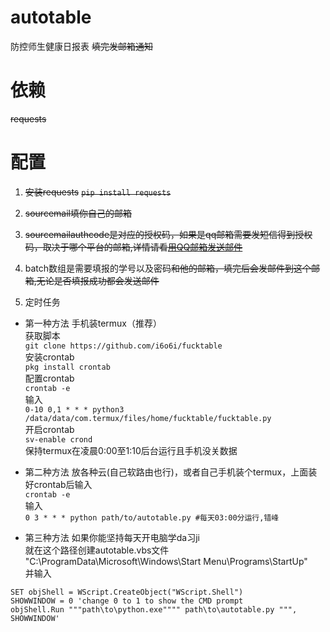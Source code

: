 # autotable
防控师生健康日报表
~~填完发邮箱通知~~

# 依赖
~~requests~~
# 配置
1. ~~安装requests~~
~~`pip install requests`~~

2. ~~sourcemail填你自己的邮箱~~
3. ~~sourcemailauthcode是对应的授权码，如果是qq邮箱需要发短信得到授权码，取决于哪个平台的邮箱,详情请看[用QQ邮箱发送邮件](https://blog.csdn.net/Momorrine/article/details/79881251)~~
4. batch数组是需要填报的学号以及密码~~和他的邮箱，填完后会发邮件到这个邮箱,无论是否填报成功都会发送邮件~~

5. 定时任务


  * 第一种方法 手机装termux（推荐）  
  获取脚本  
  `git clone https://github.com/i6o6i/fucktable`  
  安装crontab  
  `pkg install crontab`  
  配置crontab  
  `crontab -e`  
  输入  
  `0-10 0,1 * * * python3 /data/data/com.termux/files/home/fucktable/fucktable.py`  
  开启crontab  
  `sv-enable crond`  
  保持termux在凌晨0:00至1:10后台运行且手机没关数据  
  * 第二种方法 放各种云(自己软路由也行)，或者自己手机装个termux，上面装好crontab后输入  
  `crontab -e`   
  输入  
  `0 3 * * * python path/to/autotable.py #每天03:00分运行,错峰`  
  
  * 第三种方法 如果你能坚持每天开电脑学da习ji  
  就在这个路径创建autotable.vbs文件  
  "C:\ProgramData\Microsoft\Windows\Start Menu\Programs\StartUp"  
  并输入  
  ``` vbs
  SET objShell = WScript.CreateObject("WScript.Shell")
  SHOWWINDOW = 0 'change 0 to 1 to show the CMD prompt
  objShell.Run """path\to\python.exe"""" path\to\autotable.py """, SHOWWINDOW'
  ```
